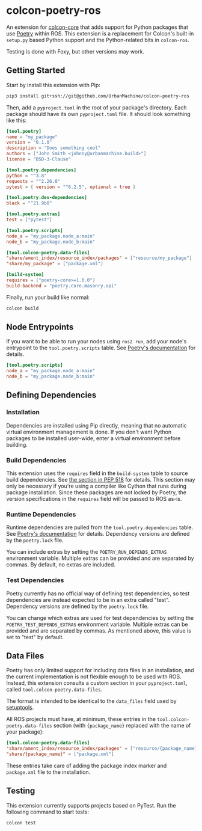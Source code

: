# colcon-poetry-ros

An extension for [colcon-core][colcon-core] that adds support for Python
packages that use [Poetry][poetry] within ROS. This extension is a replacement
for Colcon's built-in `setup.py` based Python support and the Python-related
bits in `colcon-ros`.

Testing is done with Foxy, but other versions may work.

## Getting Started

Start by install this extension with Pip:

```bash
pip3 install git+ssh://git@github.com/UrbanMachine/colcon-poetry-ros
```

Then, add a `pyproject.toml` in the root of your package's directory. Each
package should have its own `pyproject.toml` file. It should look something
like this:

```toml
[tool.poetry]
name = "my_package"
version = "0.1.0"
description = "Does something cool"
authors = ["John Smith <johnny@urbanmachine.build>"]
license = "BSD-3-Clause"

[tool.poetry.dependencies]
python = "^3.8"
requests = "^2.26.0"
pytest = { version = "^6.2.5", optional = true }

[tool.poetry.dev-dependencies]
black = "^21.9b0"

[tool.poetry.extras]
test = ["pytest"]

[tool.poetry.scripts]
node_a = "my_package.node_a:main"
node_b = "my_package.node_b:main"

[tool.colcon-poetry.data-files]
"share/ament_index/resource_index/packages" = ["resource/my_package"]
"share/my_package" = ["package.xml"]

[build-system]
requires = ["poetry-core>=1.0.0"]
build-backend = "poetry.core.masonry.api"
```

Finally, run your build like normal:

```bash
colcon build
```

## Node Entrypoints

If you want to be able to run your nodes using `ros2 run`, add your node's
entrypoint to the `tool.poetry.scripts` table. See
[Poetry's documentation][poetry-scripts] for details.

```toml
[tool.poetry.scripts]
node_a = "my_package.node_a:main"
node_b = "my_package.node_b:main"
```

[poetry-scripts]: https://python-poetry.org/docs/pyproject/#scripts

## Defining Dependencies

### Installation

Dependencies are installed using Pip directly, meaning that no automatic
virtual environment management is done. If you don't want Python packages to
be installed user-wide, enter a virtual environment before building.

### Build Dependencies

This extension uses the `requires` field in the `build-system` table to source
build dependencies. See [the section in PEP 518][build-system-requires] for
details. This section may only be necessary if you're using a compiler like
Cython that runs during package installation. Since these packages are not
locked by Poetry, the version specifications in the `requires` field will be
passed to ROS as-is.

### Runtime Dependencies

Runtime dependencies are pulled from the `tool.poetry.dependencies` table. See
[Poetry's documentation][tool-poetry-dependencies] for details. Dependency
versions are defined by the `poetry.lock` file.

You can include extras by setting the
`POETRY_RUN_DEPENDS_EXTRAS` environment variable. Multiple extras can be
provided and are separated by commas. By default, no extras are included.

### Test Dependencies

Poetry currently has no official way of defining test dependencies, so test
dependencies are instead expected to be in an extra called "test". Dependency
versions are defined by the `poetry.lock` file.

You can change which extras are used for test dependencies by setting the
`POETRY_TEST_DEPENDS_EXTRAS` environment variable. Multiple extras can be
provided and are separated by commas. As mentioned above, this value is set to
"test" by default.

[poetry]: https://python-poetry.org/
[colcon-core]: https://github.com/colcon/colcon-core
[build-system-requires]: https://www.python.org/dev/peps/pep-0518/#build-system-table
[tool-poetry-dependencies]: https://python-poetry.org/docs/pyproject/#dependencies-and-dev-dependencies

## Data Files

Poetry has only limited support for including data files in an installation,
and the current implementation is not flexible enough to be used with ROS.
Instead, this extension consults a custom section in your `pyproject.toml`,
called `tool.colcon-poetry.data-files`.

The format is intended to be identical to the `data_files` field used by
[setuptools][setuptools-data-files].

All ROS projects must have, at minimum, these entries in the
`tool.colcon-poetry.data-files` section (with `{package_name}` replaced with
the name of your package):

```toml
[tool.colcon-poetry.data-files]
"share/ament_index/resource_index/packages" = ["resource/{package_name}"]
"share/{package_name}" = ["package.xml"]
```

These entries take care of adding the package index marker and `package.xml`
file to the installation.

[setuptools-data-files]: https://setuptools.pypa.io/en/latest/userguide/datafiles.html

## Testing

This extension currently supports projects based on PyTest. Run the following
command to start tests:

```bash
colcon test
```
